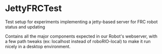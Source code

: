 # JettyFRCTest
Test setup for experiments implementing a jetty-based server for FRC robot status and updating

Contains all the major components expected in our Robot's webserver, with a few path tweaks (ex: localhost instead of roboRIO-local) to make it run nicely in a desktop environment.
